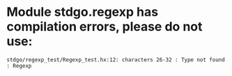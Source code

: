 # Module stdgo.regexp has compilation errors, please do not use:
```
stdgo/regexp_test/Regexp_test.hx:12: characters 26-32 : Type not found : Regexp

```

